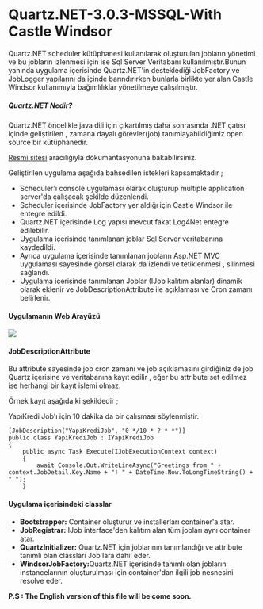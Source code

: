 # Quartz.NET-3.0.3-MSSQL-With Castle Windsor
<p>Quartz.NET scheduler kütüphanesi kullanılarak oluşturulan jobların yönetimi ve bu jobların izlenmesi için ise 
Sql Server Veritabanı kullanılmıştır.Bunun yanında uygulama içerisinde Quartz.NET'in desteklediği JobFactory ve JobLogger 
yapılarını da içinde barındırırken bunlarla birlikte yer alan Castle Windsor kullanımıyla bağımlılıklar yönetilmeye çalışılmıştır.</p>



<h5>Quartz.NET Nedir?</h5>
<p>Quartz.NET öncelikle java dili için çıkartılmış daha sonrasında .NET çatısı içinde geliştirilen , zamana dayalı görevler(job) 
tanımlayabildiğimiz open source bir kütüphanedir. </p>
<p><a href="https://www.quartz-scheduler.net/">Resmi sitesi</a> aracılığıyla dökümantasyonuna bakabilirsiniz.</p>

<p>Geliştirilen uygulama aşağıda bahsedilen istekleri kapsamaktadır ; </p>
<ul>
<li>Scheduler'ı console uygulaması olarak oluşturup multiple application server'da çalışacak şekilde düzenlendi.</li>
<li>Scheduler içerisinde JobFactory yer aldığı için Castle Windsor ile entegre edildi.</li>
<li>Quartz.NET içerisinde Log yapısı mevcut fakat Log4Net entegre edilebilir.</li>
<li>Uygulama içerisinde tanımlanan joblar Sql Server veritabanına kaydedildi.</li>
<li>Ayrıca uygulama içerisinde tanımlanan jobların Asp.NET MVC uygulaması sayesinde görsel olarak da izlendi ve tetiklenmesi , silinmesi sağlandı.</li>
  <li>Uygulama içerisinde tanımlanan Joblar (IJob kalıtım alanlar) dinamik olarak eklenir ve JobDescriptionAttribute ile açıklaması ve Cron zamanı belirlenir.</li>
</ul>

<h4>Uygulamanın Web Arayüzü</h4>
<img src="https://image.ibb.co/ftb6U7/image.png"/>

<h4>JobDescriptionAttribute</h4>
<p>Bu attribute sayesinde job cron zamanı ve job açıklamasını girdiğiniz de job Quartz içerisine ve veritabanına kayıt edilir , eğer bu attribute set edilmez ise herhangi bir kayıt işlemi olmaz.</p>

Örnek kayıt aşağıda ki şekildedir ;

YapıKredi Job'ı için 10 dakika da bir çalışması söylenmiştir.

    [JobDescription("YapıKrediJob", "0 */10 * ? * *")]
    public class YapiKrediJob : IYapiKrediJob
    {
        public async Task Execute(IJobExecutionContext context)
        {
            await Console.Out.WriteLineAsync("Greetings from " + context.JobDetail.Key.Name + "! " + DateTime.Now.ToLongTimeString() + " ");
        }
<h4>Uygulama içerisindeki classlar</h4>
<ul>
  <li><b>Bootstrapper:</b> Container oluşturur ve installerları container'a atar.</li>
  <li><b>JobRegistrar:</b> IJob interface'den kalıtım alan tüm jobları aynı container atar. </li>
  <li><b>QuartzInitializer:</b> Quartz.NET için joblarının tanımlandığı ve attribute tanımlı olan classları Job'lara dahil eder.</li>
  <li><b>WindsorJobFactory:</b>Quartz.NET içerisinde tanımlı olan jobların instancelarının oluşturulması için container'dan ilgili job nesnesini resolve eder.</li>

</ul>

<b>P.S : The English version of this file will be come soon. <b> 
